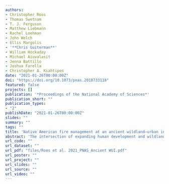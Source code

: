 ```yaml
---
authors:
- Christopher Roos  
- Thomas Swetnam 
- T. J. Ferguson
- Matthew Liebmann
- Rachel Loehman
- John Welch
- Ellis Margolis
- '**Chris Guiterman**' 
- William Hockaday
- Michael Aiuvalasit
- Jenna Battillo
- Joshua Farella
- Christopher A. Kiahtipes
date: "2021-01-26T00:00:00Z"
doi: "https://doi.org/10.1073/pnas.2018733118"
featured: false
projects: []
publication: '*Proceedings of the National Academy of Sciences*'
publication_short: ""
publication_types:
- "2"
publishDate: "2021-01-26T00:00:00Z"
slides: ""
summary: ""
tags: ""
title: 'Native American fire management at an ancient wildland–urban interface in the Southwest United States'
abstract: 'The intersection of expanding human development and wildland landscapes—the “wildland–urban interface” or WUI—is one of the most vexing contexts for fire management because it involves complex interacting systems of people and nature. Here, we document the dynamism and stability of an ancient WUI that was apparently sustainable for more than 500 y. We combine ethnography, archaeology, paleoecology, and ecological modeling to infer intensive wood and fire use by Native American ancestors of Jemez Pueblo and the consequences on fire size, fire–climate relationships, and fire intensity. Initial settlement of northern New Mexico by Jemez farmers increased fire activity within an already dynamic landscape that experienced frequent fires. Wood harvesting for domestic fuel and architectural uses and abundant, small, patchy fires created a landscape that burned often but only rarely burned extensively. Depopulation of the forested landscape due to Spanish colonial impacts resulted in a rebound of fuels accompanied by the return of widely spreading, frequent surface fires. The sequence of more than 500 y of perennial small fires and wood collecting followed by frequent “free-range” wildland surface fires made the landscape resistant to extreme fire behavior, even when climate was conducive and surface fires were large. The ancient Jemez WUI offers an alternative model for fire management in modern WUI in the western United States, and possibly other settings where local management of woody fuels through use (domestic wood collecting) coupled with small prescribed fires may make these communities both self-reliant and more resilient to wildfire hazards.'
url_code: ""
url_dataset: ""
url_pdf: "files/Roos et al. 2021_PNAS_Ancient WUI.pdf"
url_poster: ""
url_project: ""
url_slides: ""
url_source: ""
url_video: ""
---
```



<script type="text/javascript" src="https://d1bxh8uas1mnw7.cloudfront.net/assets/embed.js"></script><div class="altmetric-embed" data-badge-type="donut" data-altmetric-id="97991443" />




